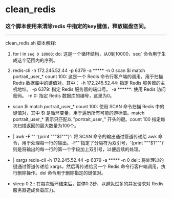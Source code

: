 # clean_redis

### 这个脚本使用来清除redis 中指定的key键值，释放磁盘空间。  
---

clean_redis.sh 脚本解释:  
1.  for i in `seq 0 10000`; do: 这是一个循环结构，从0到10000，seq` 命令用于生成这个范围内的序列。

2.  redis-cli -h 172.245.52.44 -p 6379 -a ***** -n 0 scan $i match portrait_user_* count 100: 这是一个 Redis 命令行客户端的调用，用于扫描 Redis 数据库中的键值对。其中：
-h 172.245.52.44: 指定 Redis 服务器的主机地址。
-p 6379: 指定 Redis 服务器的端口号。
-a ******: 使用 Redis 访问密码。
-n 0: 指定 Redis 数据库的编号，这里为0。

* scan $i match portrait_user_* count 100: 使用 SCAN 命令扫描 Redis 中的键值对，其中 $i 是循环变量，用于遍历所有可能的游标值。match portrait_user_* 表示只匹配以 "portrait_user_" 开头的键。count 100 指定每次扫描返回的最大数量为100个。
* | awk -F'"' '{print "\""$1"\""}': 将 SCAN 命令的输出通过管道传递给 awk 命令，用于处理每一行的输出。-F'"'指定了分隔符为双引号，'{print "\""$1"\""}' 则是将输出的每一行的第一个字段加上双引号，以便后续的处理。

* | xargs redis-cli -h 172.245.52.44 -p 6379 -a ***** -n 0 del;: 将处理过的键通过管道传递给 xargs，然后再传递给另一个 Redis 命令行客户端调用，执行删除操作。del 命令用于删除指定的键值对。

* sleep 0.2;: 在每次循环结束后，暂停0.2秒，以避免过多的并发请求对 Redis 服务器造成负载压力。

